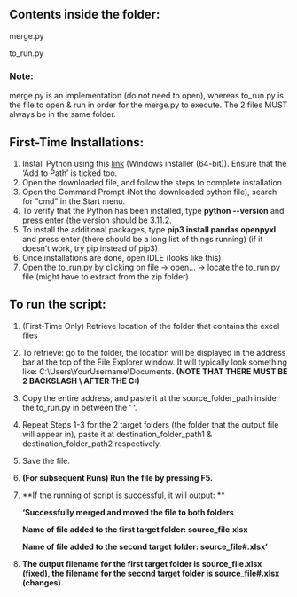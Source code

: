 ## Contents inside the folder:

merge.py

to_run.py

### Note:

merge.py is an implementation (do not need to open), whereas to_run.py is the file to open & run in order for the merge.py to execute. The 2 files MUST always be in the same folder.

## First-Time Installations:



1. Install Python using this [link](https://www.python.org/ftp/python/3.11.2/python-3.11.2-amd64.exe) (Windows installer (64-bit)). Ensure that the ‘Add to Path’ is ticked too.
2. Open the downloaded file, and follow the steps to complete installation
3. Open the Command Prompt (Not the downloaded python file), search for "cmd" in the Start menu.
4. To verify that the Python has been installed, type **python --version** and press enter (the version should be 3.11.2.
5. To install the additional packages, type **pip3 install pandas openpyxl** and press enter (there should be a long list of things running) (if it doesn’t work, try pip instead of pip3)
6. Once installations are done, open IDLE (looks like this) 
7. Open the to_run.py by clicking on file -> open… -> locate the to_run.py file (might have to extract from the zip folder)



## To run the script:



1. (First-Time Only) Retrieve location of the folder that contains the excel files
2. To retrieve: go to the folder, the location will be displayed in the address bar at the top of the File Explorer window. It will typically look something like: C:\\Users\YourUsername\Documents. **(NOTE THAT THERE MUST BE 2 BACKSLASH \\ AFTER THE C:)**
3. Copy the entire address, and paste it at the source_folder_path inside the to_run.py in between the ‘ ‘.
4. Repeat Steps 1-3 for the 2 target folders (the folder that the output file will appear in), paste it at destination_folder_path1 & destination_folder_path2 respectively.
5. Save the file.
6. **(For subsequent Runs) Run the file by pressing F5.**
7. **If the running of script is successful, it will output: **

    **‘Successfully merged and moved the file to both folders**


    **Name of file added to the first target folder: source_file.xlsx**


    **Name of file added to the second target folder: source_file#.xlsx’**

8. **The output filename for the first target folder is source_file.xlsx (fixed), the filename for the second target folder is source_file#.xlsx (changes).**
